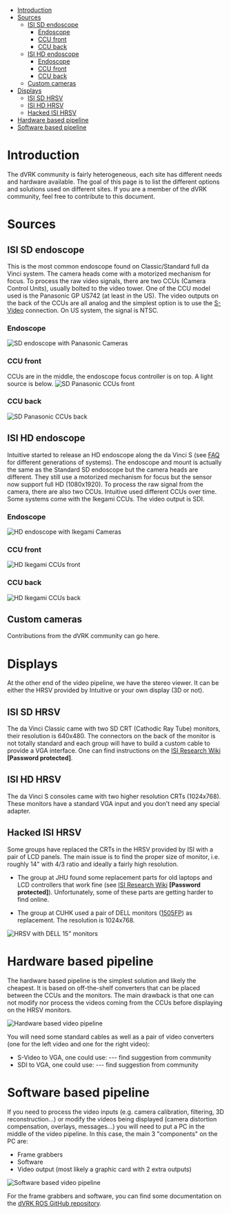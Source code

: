 <!--ts-->
   * [Introduction](#introduction)
   * [Sources](#sources)
      * [ISI SD endoscope](#isi-sd-endoscope)
         * [Endoscope](#endoscope)
         * [CCU front](#ccu-front)
         * [CCU back](#ccu-back)
      * [ISI HD endoscope](#isi-hd-endoscope)
         * [Endoscope](#endoscope-1)
         * [CCU front](#ccu-front-1)
         * [CCU back](#ccu-back-1)
      * [Custom cameras](#custom-cameras)
   * [Displays](#displays)
      * [ISI SD HRSV](#isi-sd-hrsv)
      * [ISI HD HRSV](#isi-hd-hrsv)
      * [Hacked ISI HRSV](#hacked-isi-hrsv)
   * [Hardware based pipeline](#hardware-based-pipeline)
   * [Software based pipeline](#software-based-pipeline)

<!-- Added by: anton, at: 2019-03-14T16:12-04:00 -->

<!--te-->

# Introduction

The dVRK community is fairly heterogeneous, each site has different needs and hardware available.  The goal of this page is to list the different options and solutions used on different sites.  If you are a member of the dVRK community, feel free to contribute to this document.

# Sources

## ISI SD endoscope

This is the most common endoscope found on Classic/Standard full da Vinci system.  The camera heads come with a motorized mechanism for focus.  To process the raw video signals, there are two CCUs (Camera Control Units), usually bolted to the video tower.  One of the CCU model used is the Panasonic GP US742 (at least in the US).   The video outputs on the back of the CCUs are all analog and the simplest option is to use the [S-Video](https://www.lifewire.com/s-video-definition-1082148) connection.  On US system, the signal is NTSC.

### Endoscope

![SD endoscope with Panasonic Cameras](/jhu-dvrk/sawIntuitiveResearchKit/wiki/video-panasonic-sd-endoscope.jpg)

### CCU front

CCUs are in the middle, the endoscope focus controller is on top.  A light source is below.
![SD Panasonic CCUs front](/jhu-dvrk/sawIntuitiveResearchKit/wiki/video-panasonic-sd-ccu-front.jpg)

### CCU back

![SD Panasonic CCUs back](/jhu-dvrk/sawIntuitiveResearchKit/wiki/video-panasonic-sd-ccu-back.jpg)

## ISI HD endoscope

Intuitive started to release an HD endoscope along the da Vinci S (see [FAQ](/jhu-dvrk/sawIntuitiveResearchKit/wiki/FAQ) for different generations of systems).  The endoscope and mount is actually the same as the Standard SD endoscope but the camera heads are different.  They still use a motorized mechanism for focus but the sensor now support full HD (1080x1920).  To process the raw signal from the camera, there are also two CCUs.  Intuitive used different CCUs over time.  Some systems come with the Ikegami CCUs.  The video output is SDI.

### Endoscope

![HD endoscope with Ikegami Cameras](/jhu-dvrk/sawIntuitiveResearchKit/wiki/video-ikegami-hd-endoscope.jpg)

### CCU front

![HD Ikegami CCUs front](/jhu-dvrk/sawIntuitiveResearchKit/wiki/video-ikegami-hd-ccu-front.jpg)

### CCU back

![HD Ikegami CCUs back](/jhu-dvrk/sawIntuitiveResearchKit/wiki/video-ikegami-hd-ccu-back.jpg)

## Custom cameras

Contributions from the dVRK community can go here.
 
# Displays

At the other end of the video pipeline, we have the stereo viewer.  It can be either the HRSV provided by Intuitive or your own display (3D or not).

## ISI SD HRSV

The da Vinci Classic came with two SD CRT (Cathodic Ray Tube) monitors, their resolution is 640x480.  The connectors on the back of the monitor is not totally standard and each group will have to build a custom cable to provide a VGA interface.   One can find instructions on the [ISI Research Wiki](https://research.intusurg.com/index.php/DVRK:Topics:StereoViewer) **[Password protected]**.
 
## ISI HD HRSV

The da Vinci S consoles came with two higher resolution CRTs (1024x768).  These monitors have a standard VGA input and you don't need any special adapter.

## Hacked ISI HRSV

Some groups have replaced the CRTs in the HRSV provided by ISI with a pair of LCD panels.  The main issue is to find the proper size of monitor, i.e. roughly 14" with 4/3 ratio and ideally a fairly high resolution.

  * The group at JHU found some replacement parts for old laptops and LCD controllers that work fine (see [ISI Research Wiki](https://research.intusurg.com/index.php/DVRK:Topics:StereoViewerLCD) **[Password protected]**).  Unfortunately, some of these parts are getting harder to find online.

  * The group at CUHK used a pair of DELL monitors ([1505FP](https://www.amazon.com/Dell-1505FP-15-IN-LCD-MONITOR/dp/B0026JQ85Y)) as replacement.  The resolution is 1024x768.

![HRSV with DELL 15" monitors](/jhu-dvrk/sawIntuitiveResearchKit/wiki/video-hrsv-dell-15.jpg)

# Hardware based pipeline

The hardware based pipeline is the simplest solution and likely the cheapest.  It is based on off-the-shelf converters that can be placed between the CCUs and the monitors.  The main drawback is that one can not modify nor process the videos coming from the CCUs before displaying on the HRSV monitors.

![Hardware based video pipeline](/jhu-dvrk/sawIntuitiveResearchKit/wiki/video-pipeline-hardware.png)

You will need some standard cables as well as a pair of video converters (one for the left video and one for the right video):
 * S-Video to VGA, one could use: --- find suggestion from community
 * SDI to VGA, one could use: --- find suggestion from community

# Software based pipeline 

If you need to process the video inputs (e.g. camera calibration, filtering, 3D reconstruction...) or modify the videos being displayed (camera distortion compensation, overlays, messages...) you will need to put a PC in the middle of the video pipeline.   In this case, the main 3 "components" on the PC are:
 * Frame grabbers
 * Software
 * Video output (most likely a graphic card with 2 extra outputs)

![Software based video pipeline](/jhu-dvrk/sawIntuitiveResearchKit/wiki/video-pipeline-software.png)

For the frame grabbers and software, you can find some documentation on the [dVRK ROS GitHub repository](https://github.com/jhu-dvrk/dvrk-ros/blob/master/dvrk_robot/video.md).
